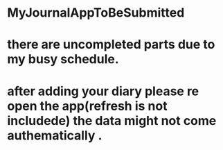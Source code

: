 # MyJournalAppToBeSubmitted
# there are uncompleted parts due to my busy schedule.
# after adding your diary please re open the app(refresh is not includede) the data might not come authematically .
